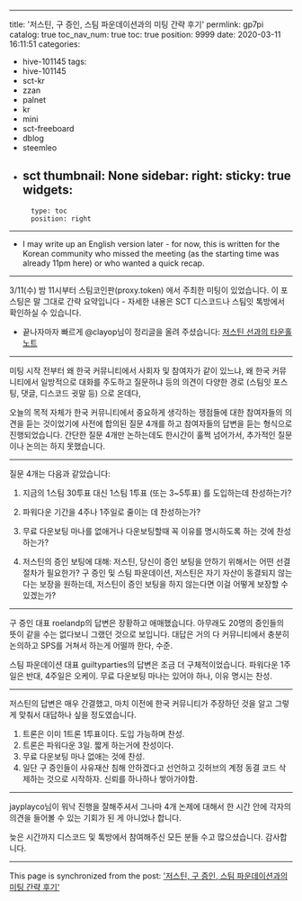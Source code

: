 
---
title: '저스틴, 구 증인, 스팀 파운데이션과의 미팅 간략 후기'
permlink: gp7pi
catalog: true
toc_nav_num: true
toc: true
position: 9999
date: 2020-03-11 16:11:51
categories:
- hive-101145
tags:
- hive-101145
- sct-kr
- zzan
- palnet
- kr
- mini
- sct-freeboard
- dblog
- steemleo
- sct
thumbnail: None
sidebar:
    right:
        sticky: true
widgets:
    -
        type: toc
        position: right
---


* I may write up an English version later - for now, this is written for the Korean community who missed the meeting (as the starting time was already 11pm here) or who wanted a quick recap. 

---

3/11(수) 밤 11시부터 스팀코인판(proxy.token) 에서 주최한 미팅이 있었습니다. 이 포스팅은 말 그대로 간략 요약입니다 - 자세한 내용은 SCT 디스코드나 스팀잇 톡방에서 확인하실 수 있습니다. 

* 끝나자마자 빠르게 @clayop님이 정리글을 올려 주셨습니다: [저스틴 선과의 타운홀 노트](https://steemit.com/hive-196917/@clayop/33doyb)

---

미팅 시작 전부터 왜 한국 커뮤니티에서 사회자 및 참여자가 같이 있느냐, 왜 한국 커뮤니티에서 일방적으로 대화를 주도하고 질문하냐 등의 의견이 다양한 경로 (스팀잇 포스팅, 댓글, 디스코드 귓말 등) 으로 온데다, 

오늘의 목적 자체가 한국 커뮤니티에서 중요하게 생각하는 쟁점들에 대한 참여자들의 의견을 듣는 것이었기에 사전에 합의된 질문 4개를 하고 참여자들의 답변을 듣는 형식으로 진행되었습니다. 간단한 질문 4개만 논하는데도 한시간이 훌쩍 넘어가서, 추가적인 질문이나 논의는 하지 못했습니다.

---

질문 4개는 다음과 같았습니다:

1. 지금의 1스팀 30투표 대신 1스팀 1투표 (또는 3~5투표) 를 도입하는데 찬성하는가?

2. 파워다운 기간을 4주나 1주일로 줄이는 데 찬성하는가?

3. 무료 다운보팅 마나를 없애거나 다운보팅할때 꼭 이유를 명시하도록 하는 것에 찬성하는가?

4. 저스틴의 증인 보팅에 대해: 저스틴, 당신이 증인 보팅을 안하기 위해서는 어떤 선결 절차가 필요한가? 구 증인 및 스팀 파운데이션, 저스틴은 자기 자산이 동결되지 않는다는 보장을 원하는데, 저스틴이 증인 보팅을 하지 않는다면 이걸 어떻게 보장할 수 있겠는가?

---

구 증인 대표 roelandp의 답변은 장황하고 애매했습니다. 아무래도 20명의 증인들의 뜻이 같을 수는 없다보니 그랬던 것으로 보입니다. 대답은 거의 다 커뮤니티에서 충분히 논의하고 SPS를 거쳐서 하는게 어떨까 한다, 수준. 

스팀 파운데이션 대표 guiltyparties의 답변은 조금 더 구체적이었습니다. 파워다운 1주일은 반대, 4주일은 오케이. 무료 다운보팅 마나는 있어야 하나, 이유 명시는 찬성. 

---

저스틴의 답변은 매우 간결했고, 마치 이전에 한국 커뮤니티가 주장하던 것을 알고 그렇게 맞춰서 대답하나 싶을 정도였습니다. 

1. 트론은 이미 1트론 1투표이다. 도입 가능하며 찬성.
2. 트론은 파워다운 3일. 짧게 하는거에 찬성이다.
3. 무료 다운보팅 마나 없애는 것에 찬성. 
4. 일단 구 증인들이 사유재산 침해 안하겠다고 선언하고 깃허브의 계정 동결 코드 삭제하는 것으로 시작하자. 신뢰를 하나하나 쌓아가야함. 

---

jayplayco님이 워낙 진행을 잘해주셔서 그나마 4개 논제에 대해서 한 시간 안에 각자의 의견을 들어볼 수 있는 기회가 된 게 아니었나 합니다. 

늦은 시간까지 디스코드 및 톡방에서 참여해주신 모든 분들 수고 많으셨습니다. 감사합니다.

- - -

This page is synchronized from the post: ['저스틴, 구 증인, 스팀 파운데이션과의 미팅 간략 후기'](https://steemit.com/@glory7/gp7pi)
